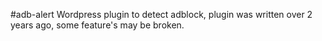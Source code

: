 #adb-alert
Wordpress plugin to detect adblock, plugin was written over 2 years ago, some feature's may be broken.
